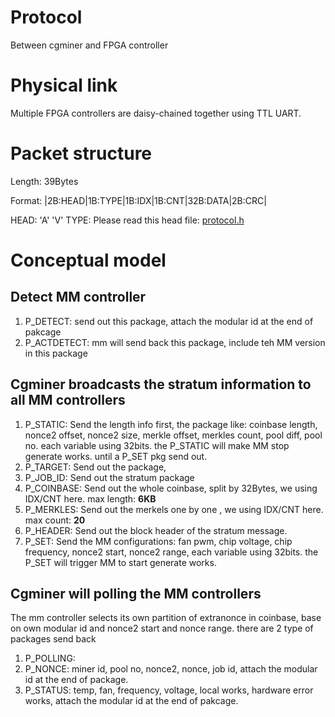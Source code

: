 # Protocol
Between cgminer and FPGA controller

# Physical link
Multiple FPGA controllers are daisy-chained together using TTL UART.

# Packet structure
Length: 39Bytes

Format: |2B:HEAD|1B:TYPE|1B:IDX|1B:CNT|32B:DATA|2B:CRC|

HEAD: 'A' 'V'
TYPE: Please read this head file: [protocol.h](https://github.com/BitSyncom/mm/blob/master/firmware/protocol.h)

# Conceptual model
## Detect MM controller
1. P_DETECT: send out this package, attach the modular id at the end of pakcage
2. P_ACTDETECT: mm will send back this package, include teh MM version in this package

## Cgminer broadcasts the stratum information to all MM controllers
1. P_STATIC: Send the length info first, the package like: coinbase length, nonce2 offset, nonce2 size, merkle offset, merkles count, pool diff, pool no. each variable using 32bits. the P_STATIC will make MM stop generate works. until a P_SET pkg send out.
2. P_TARGET: Send out the package, 
3. P_JOB_ID: Send out the stratum package
4. P_COINBASE: Send out the whole coinbase, split by 32Bytes, we using IDX/CNT here. max length: **6KB**
5. P_MERKLES: Send out the merkels one by one , we using IDX/CNT here. max count: **20**
6. P_HEADER: Send out the block header of the stratum message.
7. P_SET: Send the MM configurations: fan pwm, chip voltage, chip frequency, nonce2 start, nonce2 range, each variable using 32bits. the P_SET will trigger MM to start generate works.

## Cgminer will polling the MM controllers
The mm controller selects its own partition of extranonce in coinbase, base on own modular id and nonce2 start and nonce range. there are 2 type of packages send back 
1. P_POLLING: 
2. P_NONCE: miner id, pool no, nonce2, nonce, job id, attach the modular id at the end of package.
3. P_STATUS: temp, fan, frequency, voltage, local works, hardware error works, attach the modular id at the end of pakcage.